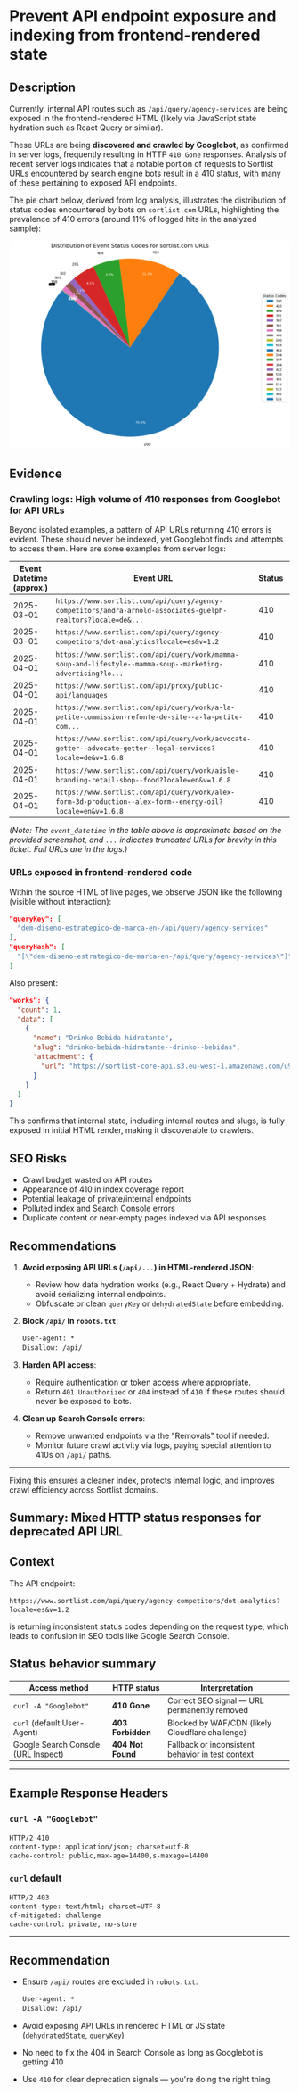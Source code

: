 # Prevent API endpoint exposure and indexing from frontend-rendered state

## Description

Currently, internal API routes such as `/api/query/agency-services` are being exposed in the frontend-rendered HTML (likely via JavaScript state hydration such as React Query or similar).

These URLs are being **discovered and crawled by Googlebot**, as confirmed in server logs, frequently resulting in HTTP `410 Gone` responses. Analysis of recent server logs indicates that a notable portion of requests to Sortlist URLs encountered by search engine bots result in a 410 status, with many of these pertaining to exposed API endpoints.

The pie chart below, derived from log analysis, illustrates the distribution of status codes encountered by bots on `sortlist.com` URLs, highlighting the prevalence of 410 errors (around 11% of logged hits in the analyzed sample):

![Status Code Distribution for Sortlist URLs](../../../sortlist-analyzer/reports/charts/sortlist_status_code_distribution.png)

## Evidence

### Crawling logs: High volume of 410 responses from Googlebot for API URLs

Beyond isolated examples, a pattern of API URLs returning 410 errors is evident. These should never be indexed, yet Googlebot finds and attempts to access them. Here are some examples from server logs:

| Event Datetime (approx.) | Event URL                                                                                                | Status | Bot Name          |
|--------------------------|----------------------------------------------------------------------------------------------------------|--------|-------------------|
| 2025-03-01               | `https://www.sortlist.com/api/query/agency-competitors/andra-arnold-associates-guelph-realtors?locale=de&...` | 410    | google_smartphone |
| 2025-03-01               | `https://www.sortlist.com/api/query/agency-competitors/dot-analytics?locale=es&v=1.2`                      | 410    | google_smartphone |
| 2025-04-01               | `https://www.sortlist.com/api/query/work/mamma-soup-and-lifestyle--mamma-soup--marketing-advertising?lo...`  | 410    | google_smartphone |
| 2025-04-01               | `https://www.sortlist.com/api/proxy/public-api/languages`                                                  | 410    | google_smartphone |
| 2025-04-01               | `https://www.sortlist.com/api/query/work/a-la-petite-commission-refonte-de-site--a-la-petite-com...`      | 410    | google_web_search |
| 2025-04-01               | `https://www.sortlist.com/api/query/work/advocate-getter--advocate-getter--legal-services?locale=de&v=1.6.8` | 410    | google_smartphone |
| 2025-04-01               | `https://www.sortlist.com/api/query/work/aisle-branding-retail-shop--food?locale=en&v=1.6.8`                 | 410    | google_smartphone |
| 2025-04-01               | `https://www.sortlist.com/api/query/work/alex-form-3d-production--alex-form--energy-oil?locale=en&v=1.6.8`    | 410    | google_web_search |

*(Note: The `event_datetime` in the table above is approximate based on the provided screenshot, and `...` indicates truncated URLs for brevity in this ticket. Full URLs are in the logs.)*

### URLs exposed in frontend-rendered code
Within the source HTML of live pages, we observe JSON like the following (visible without interaction):

```json
"queryKey": [
  "dem-diseno-estrategico-de-marca-en-/api/query/agency-services"
],
"queryHash": [
  "[\"dem-diseno-estrategico-de-marca-en-/api/query/agency-services\"]"
]
```

Also present:
```json
"works": {
  "count": 1,
  "data": [
    {
      "name": "Drinko Bebida hidratante",
      "slug": "drinko-bebida-hidratante--drinko--bebidas",
      "attachment": {
        "url": "https://sortlist-core-api.s3.eu-west-1.amazonaws.com/u9x6ds7rttc67f0bhuc1ulqpc8uz"
      }
    }
  ]
}
```

This confirms that internal state, including internal routes and slugs, is fully exposed in initial HTML render, making it discoverable to crawlers.

## SEO Risks

- Crawl budget wasted on API routes
- Appearance of 410 in index coverage report
- Potential leakage of private/internal endpoints
- Polluted index and Search Console errors
- Duplicate content or near-empty pages indexed via API responses

## Recommendations

1. **Avoid exposing API URLs (`/api/...`) in HTML-rendered JSON**:
   - Review how data hydration works (e.g., React Query + Hydrate) and avoid serializing internal endpoints.
   - Obfuscate or clean `queryKey` or `dehydratedState` before embedding.

2. **Block `/api/` in `robots.txt`**:
   ```txt
   User-agent: *
   Disallow: /api/
   ```

3. **Harden API access**:
   - Require authentication or token access where appropriate.
   - Return `401 Unauthorized` or `404` instead of `410` if these routes should never be exposed to bots.

4. **Clean up Search Console errors**:
   - Remove unwanted endpoints via the "Removals" tool if needed.
   - Monitor future crawl activity via logs, paying special attention to 410s on `/api/` paths.

---

Fixing this ensures a cleaner index, protects internal logic, and improves crawl efficiency across Sortlist domains.


## Summary: Mixed HTTP status responses for deprecated API URL

## Context

The API endpoint:
```
https://www.sortlist.com/api/query/agency-competitors/dot-analytics?locale=es&v=1.2
```
is returning inconsistent status codes depending on the request type, which leads to confusion in SEO tools like Google Search Console.

## Status behavior summary

| Access method                        | HTTP status | Interpretation                                         |
|-------------------------------------|-------------|--------------------------------------------------------|
| `curl -A "Googlebot"`               | **410 Gone** | Correct SEO signal — URL permanently removed           |
| `curl` (default User-Agent)         | **403 Forbidden** | Blocked by WAF/CDN (likely Cloudflare challenge)     |
| Google Search Console (URL Inspect) | **404 Not Found** | Fallback or inconsistent behavior in test context     |

---

## Example Response Headers

### `curl -A "Googlebot"`
```http
HTTP/2 410
content-type: application/json; charset=utf-8
cache-control: public,max-age=14400,s-maxage=14400
```

### `curl` default
```http
HTTP/2 403
content-type: text/html; charset=UTF-8
cf-mitigated: challenge
cache-control: private, no-store
```

---

## Recommendation

- Ensure `/api/` routes are excluded in `robots.txt`:
  ```txt
  User-agent: *
  Disallow: /api/
  ```

- Avoid exposing API URLs in rendered HTML or JS state (`dehydratedState`, `queryKey`)
- No need to fix the 404 in Search Console as long as Googlebot is getting 410
- Use `410` for clear deprecation signals — you're doing the right thing

